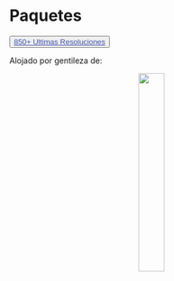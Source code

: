 # Paquetes

<button class="button buttom1"><a style="color: #3f50aa" href="https://buymeacoffee.com/isvillalba/e/273895/">850+ Ultimas Resoluciones</a></button>

Alojado por gentileza de:

<center><a href="https://buymeacoffee.com/isvillalba"><img src="https://bafkreid64w6rr555vsxjbui2xspicd3nihemrmkj6ug5zfvp5munhuebje.ipfs.nftstorage.link/" width="30%"></a></center>
